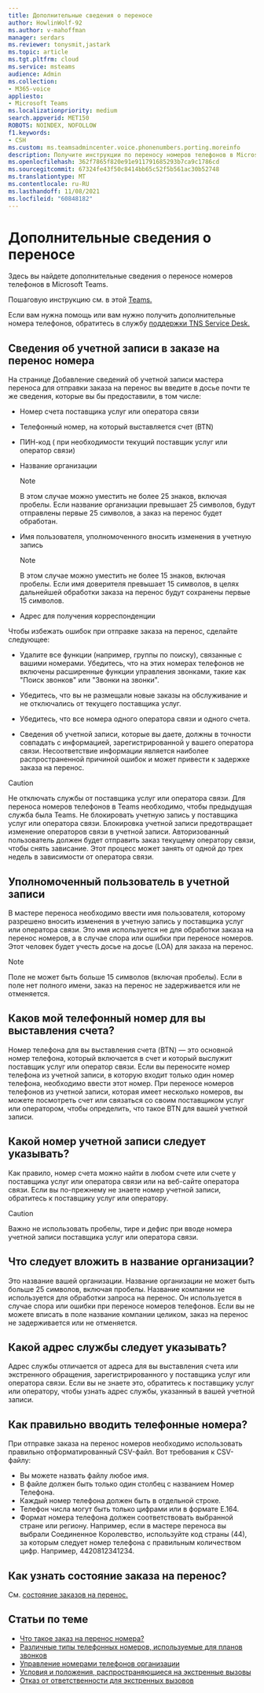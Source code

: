 ```yaml
---
title: Дополнительные сведения о переносе
author: HowlinWolf-92
ms.author: v-mahoffman
manager: serdars
ms.reviewer: tonysmit,jastark
ms.topic: article
ms.tgt.pltfrm: cloud
ms.service: msteams
audience: Admin
ms.collection:
- M365-voice
appliesto:
- Microsoft Teams
ms.localizationpriority: medium
search.appverid: MET150
ROBOTS: NOINDEX, NOFOLLOW
f1.keywords:
- CSH
ms.custom: ms.teamsadmincenter.voice.phonenumbers.porting.moreinfo
description: Получите инструкции по переносу номеров телефонов в Microsoft Teams.
ms.openlocfilehash: 362f7865f820e91e911791685293b7ca9c1786cd
ms.sourcegitcommit: 67324fe43f50c8414bb65c52f5b561ac30b52748
ms.translationtype: MT
ms.contentlocale: ru-RU
ms.lasthandoff: 11/08/2021
ms.locfileid: "60848182"
---
```

# <a name="more-information-about-porting"></a>Дополнительные сведения о переносе

Здесь вы найдете дополнительные сведения о переносе номеров телефонов в Microsoft Teams.

Пошаговую инструкцию см. в этой [Teams.](transfer-phone-numbers-to-teams.md)

Если вам нужна помощь или вам нужно получить дополнительные номера телефонов, обратитесь в службу [поддержки TNS Service Desk.](../manage-phone-numbers-for-your-organization/contact-tns-service-desk.md)

## <a name="port-order-account-information"></a>Сведения об учетной записи в заказе на перенос номера

На странице Добавление  сведений об учетной записи мастера переноса для отправки заказа на перенос вы введите в досье почти те же сведения, которые вы бы предоставили, в том числе:
  
- Номер счета поставщика услуг или оператора связи
    
- Телефонный номер, на который выставляется счет (BTN)
    
- ПИН-код ( при необходимости текущий поставщик услуг или оператор связи)
    
- Название организации
    
    > [!NOTE]
    > В этом случае можно уместить не более 25 знаков, включая пробелы. Если название организации превышает 25 символов, будут отправлены первые 25 символов, а заказ на перенос будет обработан.
  
- Имя пользователя, уполномоченного вносить изменения в учетную запись
    
    > [!NOTE]
    > В этом случае можно уместить не более 15 знаков, включая пробелы. Если имя доверителя превышает 15 символов, в целях дальнейшей обработки заказа на перенос будут сохранены первые 15 символов. 
  
- Адрес для получения корреспонденции
  
Чтобы избежать ошибок при отправке заказа на перенос, сделайте следующее:
  
- Удалите все функции (например, группы по поиску), связанные с вашими номерами. Убедитесь, что на этих номерах телефонов не включены расширенные функции управления звонками, такие как "Поиск звонков" или "Звонки на звонки".
    
- Убедитесь, что вы не размещали новые заказы на обслуживание и не отключались от текущего поставщика услуг.
    
- Убедитесь, что все номера одного оператора связи и одного счета.
    
- Сведения об учетной записи, которые вы даете, должны в точности совпадать с информацией, зарегистрированной у вашего оператора связи. Несоответствие информации является наиболее распространенной причиной ошибок и может привести к задержке заказа на перенос.
    
> [!CAUTION]
> Не отключать службы от поставщика услуг или оператора связи. Для переноса номеров телефонов в Teams необходимо, чтобы предыдущая служба была Teams. Не блокировать учетную запись у поставщика услуг или оператора связи. Блокировка учетной записи предотвращает изменение операторов связи в учетной записи. Авторизованный пользователь должен будет отправить заказ текущему оператору связи, чтобы снять зависание. Этот процесс может занять от одной до трех недель в зависимости от оператора связи.

## <a name="authorized-person-on-the-account"></a>Уполномоченный пользователь в учетной записи

В мастере переноса необходимо ввести имя пользователя, которому разрешено вносить изменения в учетную запись у поставщика услуг или оператора связи. Это имя используется не для обработки заказа на перенос номеров, а в случае спора или ошибки при переносе номеров. Этот человек будет учесть досье на досье (LOA) для заказа на перенос.
  
> [!NOTE]
> Поле не может быть больше 15 символов (включая пробелы). Если в поле нет полного имени, заказ на перенос не задерживается или не отменяется.
  
## <a name="whats-my-billing-telephone-number"></a>Каков мой телефонный номер для вы выставления счета?

Номер телефона для вы выставления счета (BTN) — это основной номер телефона, который включается в счет и который выслужит поставщик услуг или оператор связи. Если вы переносите номер телефона из учетной записи, в которую входит только один номер телефона, необходимо ввести этот номер. При переносе номеров телефонов из учетной записи, которая имеет несколько номеров, вы можете посмотреть счет или связаться со своим поставщиком услуг или оператором, чтобы определить, что такое BTN для вашей учетной записи.

## <a name="what-should-i-put-in-for-the-account-number"></a>Какой номер учетной записи следует указывать?

Как правило, номер счета можно найти в любом счете или счете у поставщика услуг или оператора связи или на веб-сайте оператора связи. Если вы по-прежнему не знаете номер учетной записи, обратитесь к поставщику услуг или оператору.
  
> [!CAUTION]
>  Важно не использовать пробелы, тире и дефис при вводе номера учетной записи поставщика услуг или оператора связи.

## <a name="what-should-i-put-in-for-the-organization-name"></a>Что следует вложить в название организации?

Это название вашей организации. Название организации не может быть больше 25 символов, включая пробелы. Название компании не используется для обработки запроса на перенос. Он используется в случае спора или ошибки при переносе номеров телефонов. Если вы не можете вписать в поле название компании целиком, заказ на перенос не задерживается или не отменяется.
  
## <a name="what-should-i-put-in-for-the-service-address"></a>Какой адрес службы следует указывать?

Адрес службы отличается от адреса для вы выставления счета или экстренного обращения, зарегистрированного у поставщика услуг или оператора связи. Если вы не знаете это, обратитесь к поставщику услуг или оператору, чтобы узнать адрес службы, указанный в вашей учетной записи.

## <a name="how-should-i-enter-the-phone-numbers"></a>Как правильно вводить телефонные номера?
<a name="bkadding"> </a>

При отправке заказа на перенос номеров необходимо использовать правильно отформатированный CSV-файл. Вот требования к CSV-файлу:

 - Вы можете назвать файлу любое имя.
 - В файле должен быть только один столбец с названием Номер Телефона.
 - Каждый номер телефона должен быть в отдельной строке.
 - Телефон числа могут быть только цифрами или в формате E.164.
 - Формат номера телефона должен соответствовать выбранной стране или региону. Например, если в мастере переноса вы выбрали Соединенное Королевство, используйте код страны (44), за которым следует номер телефона с правильным количеством цифр. Например, 4420812341234.

## <a name="how-do-i-see-the-status-of-my-port-order"></a>Как узнать состояние заказа на перенос?

См. [состояние заказов на перенос.](port-order-status.md)

## <a name="related-topics"></a>Статьи по теме

- [Что такое заказ на перенос номера?](port-order-overview.md)
- [Различные типы телефонных номеров, используемые для планов звонков](../different-kinds-of-phone-numbers-used-for-calling-plans.md)
- [Управление номерами телефонов организации](../manage-phone-numbers-for-your-organization/manage-phone-numbers-for-your-organization.md)
- [Условия и положения, распространяющиеся на экстренные вызовы](../emergency-calling-terms-and-conditions.md)
- [Отказ от ответственности для экстренных вызовов](https://github.com/MicrosoftDocs/OfficeDocs-SkypeForBusiness/blob/live/Teams/downloads/emergency-calling/emergency-calling-label-(en-us)-(v.1.0).zip?raw=true)
